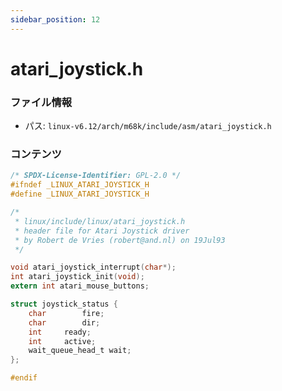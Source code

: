 ```yaml
---
sidebar_position: 12
---
```

# atari_joystick.h

### ファイル情報

- パス: `linux-v6.12/arch/m68k/include/asm/atari_joystick.h`

### コンテンツ

```h
/* SPDX-License-Identifier: GPL-2.0 */
#ifndef _LINUX_ATARI_JOYSTICK_H
#define _LINUX_ATARI_JOYSTICK_H

/*
 * linux/include/linux/atari_joystick.h
 * header file for Atari Joystick driver
 * by Robert de Vries (robert@and.nl) on 19Jul93
 */

void atari_joystick_interrupt(char*);
int atari_joystick_init(void);
extern int atari_mouse_buttons;

struct joystick_status {
	char		fire;
	char		dir;
	int		ready;
	int		active;
	wait_queue_head_t wait;
};

#endif

```
